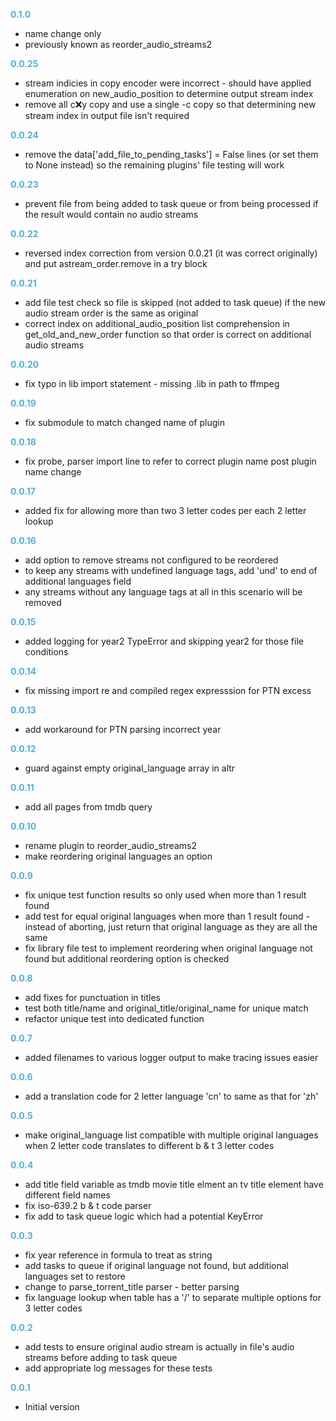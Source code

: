 
**<span style="color:#56adda">0.1.0</span>**
- name change only
- previously known as reorder_audio_streams2

**<span style="color:#56adda">0.0.25</span>**
- stream indicies in copy encoder were incorrect - should have applied enumeration on new_audio_position to determine output stream index
- remove all c:x:y copy and use a single -c copy so that determining new stream index in output file isn't required

**<span style="color:#56adda">0.0.24</span>**
- remove the data['add_file_to_pending_tasks'] = False lines (or set them to None instead) so the remaining plugins' file testing will work

**<span style="color:#56adda">0.0.23</span>**
- prevent file from being added to task queue or from being processed if the result would contain no audio streams

**<span style="color:#56adda">0.0.22</span>**
- reversed index correction from version 0.0.21 (it was correct originally) and put astream_order.remove in a try block

**<span style="color:#56adda">0.0.21</span>**
- add file test check so file is skipped (not added to task queue) if the new audio stream order is the same as original
- correct index on additional_audio_position list comprehension in get_old_and_new_order function so that order is correct on additional audio streams

**<span style="color:#56adda">0.0.20</span>**
- fix typo in lib import statement - missing .lib in path to ffmpeg

**<span style="color:#56adda">0.0.19</span>**
- fix submodule to match changed name of plugin

**<span style="color:#56adda">0.0.18</span>**
- fix probe, parser import line to refer to correct plugin name post plugin name change

**<span style="color:#56adda">0.0.17</span>**
- added fix for allowing more than two 3 letter codes per each 2 letter lookup

**<span style="color:#56adda">0.0.16</span>**
- add option to remove streams not configured to be reordered
- to keep any streams with undefined language tags, add 'und' to end of additional languages field
- any streams without any language tags at all in this scenario will be removed

**<span style="color:#56adda">0.0.15</span>**
- added logging for year2 TypeError and skipping year2 for those file conditions

**<span style="color:#56adda">0.0.14</span>**
- fix missing import re and compiled regex expresssion for PTN excess

**<span style="color:#56adda">0.0.13</span>**
- add workaround for PTN parsing incorrect year

**<span style="color:#56adda">0.0.12</span>**
- guard against empty original_language array in altr

**<span style="color:#56adda">0.0.11</span>**
- add all pages from tmdb query

**<span style="color:#56adda">0.0.10</span>**
- rename plugin to reorder_audio_streams2
- make reordering original languages an option

**<span style="color:#56adda">0.0.9</span>**
- fix unique test function results so only used when more than 1 result found
- add test for equal original languages when more than 1 result found - instead of aborting, just return that original language as they are all the same
- fix library file test to implement reordering when original language not found but additional reordering option is checked

**<span style="color:#56adda">0.0.8</span>**
- add fixes for punctuation in titles
- test both title/name and original_title/original_name for unique match
- refactor unique test into dedicated function

**<span style="color:#56adda">0.0.7</span>**
- added filenames to various logger output to make tracing issues easier

**<span style="color:#56adda">0.0.6</span>**
- add a translation code for 2 letter language 'cn' to same as that for 'zh'

**<span style="color:#56adda">0.0.5</span>**
- make original_language list compatible with multiple original languages when 2 letter code translates to different b & t 3 letter codes

**<span style="color:#56adda">0.0.4</span>**
- add title field variable as tmdb movie title elment an tv title element have different field names
- fix iso-639.2 b & t code parser
- fix add to task queue logic which had a potential KeyError

**<span style="color:#56adda">0.0.3</span>**
- fix year reference in formula to treat as string
- add tasks to queue if original language not found, but additional languages set to restore
- change to parse_torrent_title parser - better parsing
- fix language lookup when table has a '/' to separate multiple options for 3 letter codes

**<span style="color:#56adda">0.0.2</span>**
- add tests to ensure original audio stream is actually in file's audio streams before adding to task queue
- add appropriate log messages for these tests

**<span style="color:#56adda">0.0.1</span>**
- Initial version
